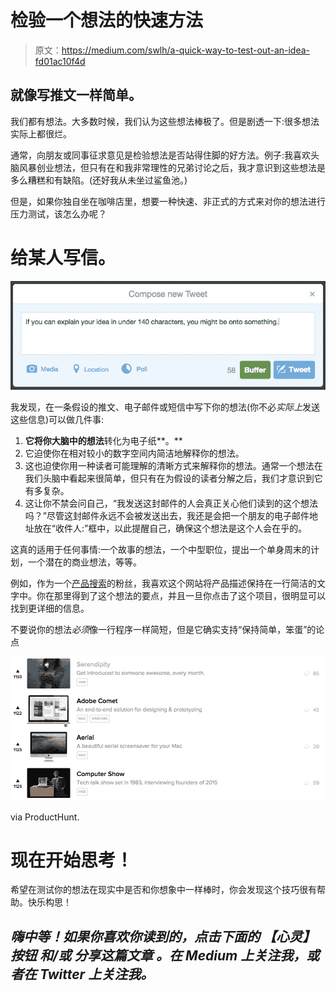 # 检验一个想法的快速方法

> 原文：<https://medium.com/swlh/a-quick-way-to-test-out-an-idea-fd01ac10f4d>

## 就像写推文一样简单。

我们都有想法。大多数时候，我们认为这些想法棒极了。但是剧透一下:很多想法实际上都很烂。

通常，向朋友或同事征求意见是检验想法是否站得住脚的好方法。例子:我喜欢头脑风暴创业想法，但只有在和我非常理性的兄弟讨论之后，我才意识到这些想法是多么糟糕和有缺陷。(还好我从未坐过鲨鱼池。)

但是，如果你独自坐在咖啡店里，想要一种快速、非正式的方式来对你的想法进行压力测试，该怎么办呢？

# 给某人写信。

![](img/653afb9863581c2e3b4650324255b4f1.png)

我发现，在一条假设的推文、电子邮件或短信中写下你的想法(你不必*实际上*发送这些信息)可以做几件事:

1.  **它将你大脑中的想法**转化为电子纸**。**
2.  它迫使你在相对较小的数字空间内简洁地解释你的想法。
3.  这也迫使你用一种读者可能理解的清晰方式来解释你的想法。通常一个想法在我们头脑中看起来很简单，但只有在为假设的读者分解之后，我们才意识到它有多复杂。
4.  这让你不禁会问自己，“我发送这封邮件的人会真正关心他们读到的这个想法吗？”尽管这封邮件永远不会被发送出去，我还是会把一个朋友的电子邮件地址放在“收件人:”框中，以此提醒自己，确保这个想法是这个人会在乎的。

这真的适用于任何事情:一个故事的想法，一个中型职位，提出一个单身周末的计划，一个潜在的商业想法，等等。

例如，作为一个[产品搜索](http://producthunt.com)的粉丝，我喜欢这个网站将产品描述保持在一行简洁的文字中。你在那里得到了这个想法的要点，并且一旦你点击了这个项目，很明显可以找到更详细的信息。

不要说你的想法*必须*像一行程序一样简短，但是它确实支持“保持简单，笨蛋”的论点

![](img/2371b136881865f4b3cdaa397b86917d.png)

via ProductHunt.

# 现在开始思考！

希望在测试你的想法在现实中是否和你想象中一样棒时，你会发现这个技巧很有帮助。快乐构思！

## *嗨中等！如果你喜欢你读到的，点击下面的* ***【心灵】按钮*** *和/或* ***分享这篇文章*** *。在 Medium 上关注我，或者在 Twitter 上关注我。*